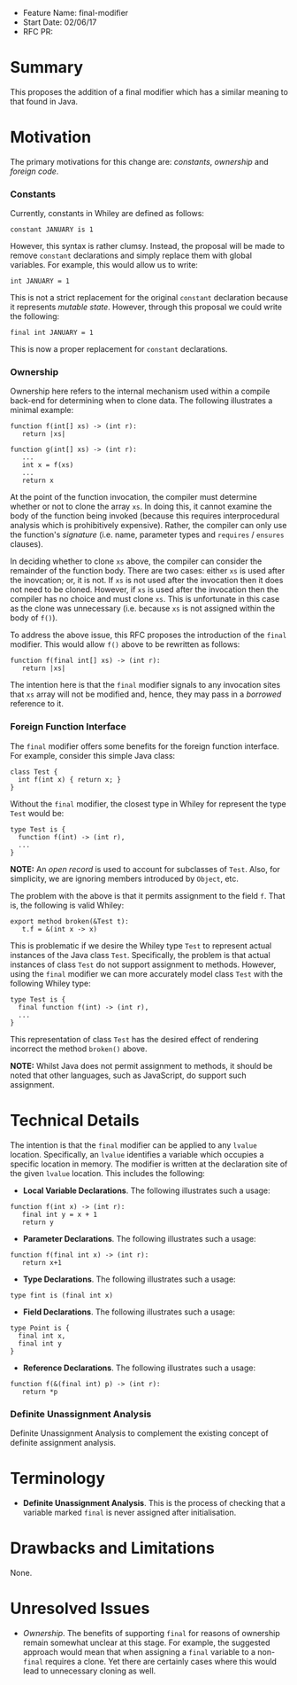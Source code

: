 - Feature Name: final-modifier
- Start Date: 02/06/17
- RFC PR:

# Summary

This proposes the addition of a final modifier which has a similar
meaning to that found in Java.

# Motivation

The primary motivations for this change are: 
_constants_, _ownership_ and _foreign code_.

### Constants

Currently, constants in Whiley are defined as follows:

```
constant JANUARY is 1
```

However, this syntax is rather clumsy.  Instead, the proposal will be
made to remove `constant` declarations and simply replace them with global
variables.  For example, this would allow us to write:

```
int JANUARY = 1
```

This is not a strict replacement for the original `constant`
declaration because it represents _mutable state_.  However, through
this proposal we could write the following:

```
final int JANUARY = 1
```

This is now a proper replacement for `constant` declarations.

### Ownership

Ownership here refers to the internal mechanism used within a compile
back-end for determining when to clone data.  The following
illustrates a minimal example:

```
function f(int[] xs) -> (int r):
   return |xs|

function g(int[] xs) -> (int r):
   ...
   int x = f(xs)
   ...
   return x
```

At the point of the function invocation, the compiler must determine
whether or not to clone the array `xs`.  In doing this, it cannot
examine the body of the function being invoked (because this requires
interprocedural analysis which is prohibitively expensive).  Rather,
the compiler can only use the function's _signature_ (i.e. name,
parameter types and `requires` / `ensures` clauses).

In deciding whether to clone `xs` above, the compiler can consider the
remainder of the function body.  There are two cases: either `xs` is
used after the inovcation; or, it is not.  If `xs` is not used after
the invocation then it does not need to be cloned.  However, if `xs`
is used after the invocation then the compiler has no choice and must
clone `xs`.  This is unfortunate in this case as the clone was
unnecessary (i.e. because `xs` is not assigned within the body of
`f()`).

To address the above issue, this RFC proposes the introduction of the
`final` modifier.  This would allow `f()` above to be rewritten as
follows:

```
function f(final int[] xs) -> (int r):
   return |xs|
```

The intention here is that the `final` modifier signals to any
invocation sites that `xs` array will not be modified and, hence, they
may pass in a _borrowed_ reference to it.

### Foreign Function Interface

The `final` modifier offers some benefits for the foreign function
interface.  For example, consider this simple Java class:

```
class Test {
  int f(int x) { return x; }
}
```

Without the `final` modifier, the closest type in Whiley for represent
the type `Test` would be:

```
type Test is {
  function f(int) -> (int r),
  ...
}
```

**NOTE:** An _open record_ is used to account for subclasses of
`Test`.  Also, for simplicity, we are ignoring members introduced by
`Object`, etc.

The problem with the above is that it permits assignment to the field
`f`.  That is, the following is valid Whiley:

```
export method broken(&Test t):
   t.f = &(int x -> x)
```

This is problematic if we desire the Whiley type `Test` to represent
actual instances of the Java class `Test`.  Specifically, the problem
is that actual instances of class `Test` do not support assignment to
methods.  However, using the `final` modifier we can more accurately
model class `Test` with the following Whiley type:

```
type Test is {
  final function f(int) -> (int r),
  ...
}
```

This representation of class `Test` has the desired effect of
rendering incorrect the method `broken()` above.

**NOTE:** Whilst Java does not permit assignment to methods, it should
be noted that other languages, such as JavaScript, do support such
assignment.

# Technical Details

The intention is that the `final` modifier can be applied to any
`lvalue` location.  Specifically, an `lvalue` identifies a variable
which occupies a specific location in memory.  The modifier is written
at the declaration site of the given `lvalue` location.  This includes
the following:

- **Local Variable Declarations**.  The following illustrates such a
usage:

```
function f(int x) -> (int r):
   final int y = x + 1
   return y
```

- **Parameter Declarations**.  The following illustrates such a
usage:

```
function f(final int x) -> (int r):
   return x+1
```

- **Type Declarations**.  The following illustrates such a
usage:

```
type fint is (final int x)
```

- **Field Declarations**.  The following illustrates such a
usage:

```
type Point is {
  final int x,
  final int y
}
```

- **Reference Declarations**.   The following illustrates such a
usage:

```
function f(&(final int) p) -> (int r):
   return *p
```
   
### Definite Unassignment Analysis
Definite Unassignment Analysis to complement the existing concept of
definite assignment analysis.

# Terminology

- **Definite Unassignment Analysis**.  This is the process of checking
  that a variable marked `final` is never assigned after initialisation.

# Drawbacks and Limitations

None.

# Unresolved Issues

- *Ownership*.  The benefits of supporting `final` for reasons of
  ownership remain somewhat unclear at this stage.  For example, the
  suggested approach would mean that when assigning a `final` variable
  to a non-`final` requires a clone.  Yet there are certainly cases
  where this would lead to unnecessary cloning as well.
